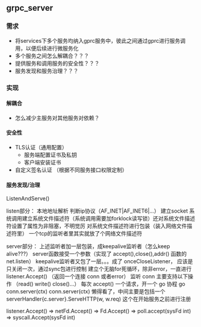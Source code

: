 ## grpc_server
### 需求
* 将services下多个服务均纳入gprc服务中，彼此之间通过gprc进行服务调用，以便后续进行微服务化
* 多个服务之间怎么解耦合？？？
* 提供服务和调用服务的安全性？？？
* 服务发现和服务治理？？？

### 实现
#### 解耦合
* 怎么减少主服务对其他服务对依赖？

#### 安全性
* TLS认证（通用配置）
    * 服务端配置证书及私钥
    * 客户端安装证书
* 自定义签名认证 （根据不同服务接口权限定制）

#### 服务发现/治理

ListenAndServe()

listen部分：
    本地地址解析
    判断ip协议（AF_INET|AF_INET6|...）
    建立socket
        系统调用建立系统文件描述符（系统调用需要加forklock读写锁）还对系统文件描述符设置了属性为非阻塞，不明觉厉
        对系统文件描述符进行包装（装入网络文件描述符里）
    一个tcp的监听者里其实就放了个网络文件描述符

server部分：
    上述监听者加一层包装，成keepalive监听者（怎么keep alive???）
    server函数接受一个参数（实现了 accept(),close(),addr() 函数的 net.listen）
    keepalive监听者又包了一层。。。成了 onceCloseListener， 应该是只关闭一次，通过sync包进行控制
    建立个无脑for死循环，除非error，一直进行 listener.Accept() （返回一个连接 conn 或者error） 监听
    conn 主要支持以下操作 （read() write() close()...）
    每次 accept() 一个请求，开一个 go 协程 go conn.server(ctx)
    conn.server(ctx) 懒得看了，中间主要是包括一个 serverHandler{c.server}.ServeHTTP(w, w.req) 这个在开始服务之前进行注册
    
listener.Accept() => netFd.Accept() => Fd.Accept() => poll.accept(sysFd int) => syscall.Accept(sysFd int)